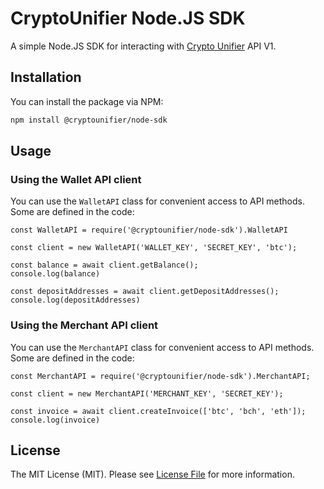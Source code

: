 # CryptoUnifier Node.JS SDK

A simple Node.JS SDK for interacting with [Crypto Unifier](https://cryptounifier.io) API V1.

## Installation

You can install the package via NPM:

```bash
npm install @cryptounifier/node-sdk
```

## Usage

### Using the Wallet API client

You can use the `WalletAPI` class for convenient access to API methods. Some are defined in the code:

```node
const WalletAPI = require('@cryptounifier/node-sdk').WalletAPI

const client = new WalletAPI('WALLET_KEY', 'SECRET_KEY', 'btc');

const balance = await client.getBalance();
console.log(balance)

const depositAddresses = await client.getDepositAddresses();
console.log(depositAddresses)
```

### Using the Merchant API client

You can use the `MerchantAPI` class for convenient access to API methods. Some are defined in the code:

```node
const MerchantAPI = require('@cryptounifier/node-sdk').MerchantAPI;

const client = new MerchantAPI('MERCHANT_KEY', 'SECRET_KEY');

const invoice = await client.createInvoice(['btc', 'bch', 'eth']);
console.log(invoice)
```

## License

The MIT License (MIT). Please see [License File](LICENSE.md) for more information.
